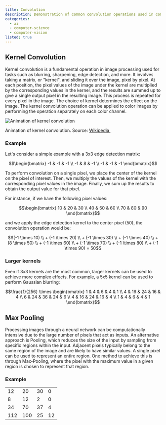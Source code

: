 ```yaml
---
title: Convolution
description: Demonstration of common convolution operations used in computer vision.
categories:
  - ai
  - computer-science
  - computer-vision
listed: true
---
```


<script>
	import { ExternalLink } from 'lucide-svelte';
  import Convolution from './convolution/Convolution.svelte';
  import MaxPooling from './convolution/MaxPooling.svelte';
</script>

## Kernel Convolution

Kernel convolution is a fundamental operation in image processing used for tasks such as blurring, sharpening, edge detection, and more. It involves taking a matrix, or "kernel", and sliding it over the image, pixel by pixel. At each position, the pixel values of the image under the kernel are multiplied by the corresponding values in the kernel, and the results are summed up to give a single output pixel in the resulting image. This process is repeated for every pixel in the image. The choice of kernel determines the effect on the image. The kernel convolution operation can be applied to color images by performing the operation separately on each color channel.

![Animation of kernel convolution](/img/2d-convolution-animation.gif)
<p class="text-center">Animation of kernel convolution. Source: <a class="inline-flex items-baseline" href="https://en.wikipedia.org/wiki/Kernel_(image_processing)" target="_blank">Wikipedia&nbsp;<ExternalLink size="16" /></a></p>

### Example

Let's consider a simple example with a 3x3 edge detection matrix:

$$\begin{bmatrix} -1 & -1 & -1 \\ -1 & 8 & -1 \\ -1 & -1 & -1 \end{bmatrix}$$

To perform convolution on a single pixel, we place the center of the kernel on the pixel of interest. Then, we multiply the values of the kernel with the corresponding pixel values in the image. Finally, we sum up the results to obtain the output value for that pixel.

For instance, if we have the following pixel values:

$$\begin{bmatrix} 10 & 20 & 30 \\ 40 & 50 & 60 \\ 70 & 80 & 90 \end{bmatrix}$$

and we apply the edge detection kernel to the center pixel (50), the convolution operation would be:

$$(-1 \times 10) \\ + (-1 \times 20) \\ + (-1 \times 30) \\ + (-1 \times 40) \\ + (8 \times 50) \\ + (-1 \times 60) \\ + (-1 \times 70) \\ + (-1 \times 80) \\ + (-1 \times 90) = 50$$

### Larger kernels

Even if 3x3 kernels are the most common, larger kernels can be used to achieve more complex effects. For example, a 5x5 kernel can be used to perform Gaussian blurring:

$$\frac{1}{256} \times \begin{bmatrix} 1 & 4 & 6 & 4 & 1 \\ 4 & 16 & 24 & 16 & 4 \\ 6 & 24 & 36 & 24 & 6 \\ 4 & 16 & 24 & 16 & 4 \\ 1 & 4 & 6 & 4 & 1 \end{bmatrix}$$

<Convolution imgSrc="/img/red-panda.jpg" />

## Max Pooling

Processing images through a neural network can be computationally intensive due to the large number of pixels that act as inputs. An alternative approach is Pooling, which reduces the size of the input by sampling from specific regions within the input. Adjacent pixels typically belong to the same region of the image and are likely to have similar values. A single pixel can be used to represent an entire region. One method to achieve this is through Max-Pooling, where the pixel with the maximum value in a given region is chosen to represent that region.

### Example

<div>
  <table class="table-auto">
    <tbody>
      <tr>
        <td class="bg-ctp-red">12</td>
        <td class="bg-ctp-red">20</td>
        <td class="bg-ctp-yellow">30</td>
        <td class="bg-ctp-yellow">0</td>
      </tr>
      <tr>
        <td class="bg-ctp-red">8</td>
        <td class="bg-ctp-red">12</td>
        <td class="bg-ctp-yellow">2</td>
        <td class="bg-ctp-yellow">0</td>
      </tr>
      <tr>
        <td class="bg-ctp-blue">34</td>
        <td class="bg-ctp-blue">70</td>
        <td class="bg-ctp-green">37</td>
        <td class="bg-ctp-green">4</td>
      </tr>
      <tr>
        <td class="bg-ctp-blue">112</td>
        <td class="bg-ctp-blue">100</td>
        <td class="bg-ctp-green">25</td>
        <td class="bg-ctp-green">12</td>
      </tr>
    </tbody>
</div>

<MaxPooling imgSrc="/img/red-panda.jpg" />


